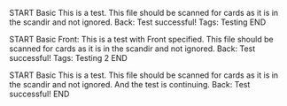 <!-- CARD -->

START
Basic
This is a test. This file should be scanned for cards as it is in the scandir and not ignored.
Back: Test successful!
Tags: Testing
END

<!-- CARD -->

START
Basic
Front: This is a test with Front specified. This file should be scanned for cards as it is in the scandir and not ignored.
Back: Test successful!
Tags: Testing 2
END

<!-- CARD -->

START
Basic
This is a test. This file should be scanned for cards as it is in the scandir and not ignored.
And the test is continuing.
Back: Test successful!
END
